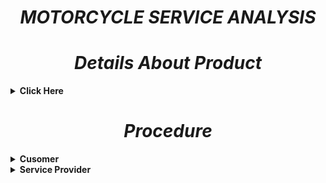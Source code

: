 ***<h1 align="center">MOTORCYCLE SERVICE ANALYSIS </h1>***

***<h1 align="center"> Details About Product </h1>***
<details close="close"> 
  <summary><b>Click Here </b></summary>
  
  | Model| [Royal Enfield Himalayan](https://www.royalenfield.com/in/en/motorcycles/himalayan/)|
  |------|------|
  | Engine Capacity|411 cc|
  |Milage|30 kmpl|
  | Transmission |5 Speed Manual
  |Kerb Weight	|199 kg|
|About Himalayan| Royal Enfield Himalayan is a adventure bikes available at a starting price of Rs. 1,91,847 in India. It is available in 6 variants and 9 colours with top variant price starting from Rs. 2,08,520. The Himalayan is powered by 411cc BS6 engine which develops a power of 24.3 bhp and a torque of 32 Nm. With both front and rear disc brakes, Royal Enfield Himalayan comes up with anti-locking braking system. This Himalayan bike weighs 199 kg and has a fuel tank capacity of 15 liters.|
</details>

***<h1 align="center"> Procedure </h1>***
<details close="close"> 
  <summary><b>Cusomer </b></summary> 
  
|Step | Action|
|------|------|
|Step 1 |Take Motorcycle to the Service Station.|
|Step 2 | Talk to the Service Provider.|
|Step 3 | Report all the issues with the Motorcycle to Service Station.|
|Step 4 | Handover the Motorcycle and Move to Service Waiting Area.|
</details>


<details close="close"> 
  <summary><b>Service Provider</b></summary> 
  
|Step | Action|
|------|------|
|Step 1 |Mechanic will take a ride of motorcycle.|
|Step 2 | Report the issues obeserved by Mechanic to customer.|
|Step 3 | Mechanic will take the motorcyle to the service area.|
|Step 4 | And Will work on the issues with Motorcycle|

***<h1 > Work to be done by Mechanic</h1>***

|What?| Why?|
|------|------|
|Oil and filter change|Your engine oil needs to be changed regularly to ensure engine longevity.|
|Air filter|Bikes are fitted with either a paper or foam type air filter element. |
|Spark Plugs|Over time, spark plugs will show signs of wear and the gap between their electrodes will go out of adjustment.|
|Drive chain adjustment|There should be a certain amount of slack in the drive chain |
|Oiling cables, levers and pivots|Because cables, stand and lever pivots are exposed to the elements, they must be lubed regularly to ensure smooth operation.|
|Clutch adjustment|Correct adjustment of the clutch is important to ensure smooth gear changes and prevent clutch slip or drag. |
|Engine idle speed (tick over speed)|Check that the engine idles at the correct speed when it is fully warmed up. There is usually an idle speed adjuster knob at the side of the carburettors.|
|Brake pads|Your brake pad friction material will eventually wear down to a low level, at which point the pads must be renewed. |
|Washing and Polishing|It Gives a bike fresh and new look.|
</details>



